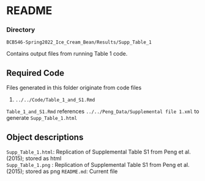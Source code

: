 # README

### Directory
`BCB546-Spring2022_Ice_Cream_Bean/Results/Supp_Table_1`  

Contains output files from running Table 1 code.
## Required Code
Files generated in this folder originate from code files

1. `../../Code/Table_1_and_S1.Rmd`

`Table_1_and_S1.Rmd` references `../../Peng_Data/Supplemental file 1.xml` to generate `Supp_Table_1.html`

## Object descriptions

`Supp_Table_1.html`: Replication of Supplemental Table S1 from Peng et al. (2015); stored as html  
`Supp_Table_1.png` : Replication of Supplemental Table S1 from Peng et al. (2015); stored as png
`README.md`: Current file
